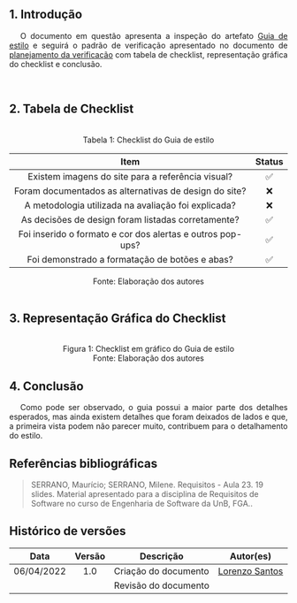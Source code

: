 ## 1. Introdução

<p style="text-indent: 20px; text-align: justify">
O documento em questão apresenta a inspeção do artefato <a href="https://interacao-humano-computador.github.io/2021.2-Prefeitura-de-Passo-Fundo/AnaliseRequisitos/GuiaEstilo/">Guia de estilo</a> e seguirá o padrão de verificação apresentado no documento de <a href="https://interacao-humano-computador.github.io/2021.2-Prefeitura-de-Passo-Fundo/Verificacao/planejamento_verificacao/">planejamento da verificação</a> com tabela de checklist, representação gráfica do checklist e conclusão.</p>

<br>

## 2. Tabela de Checklist 
<br>
<center>
<figcaption> Tabela 1: Checklist do Guia de estilo  </figcaption>

| Item | Status |
|:---:|:---:|
| Existem imagens do site para a referência visual? | ✅ |
| Foram documentados as alternativas de design do site? | ❌ |
| A metodologia utilizada na avaliação foi explicada? | ❌ |
| As decisões de design foram listadas corretamente? | ✅ |
| Foi inserido o formato e cor dos alertas e outros pop-ups? | ✅ |
| Foi demonstrado a formatação de botões e abas? | ✅ |

<figcaption> Fonte: Elaboração dos autores  </figcaption>
</center>

<br>

## 3. Representação Gráfica do Checklist
<br>

<center>
<figcaption> Figura 1: Checklist em gráfico do Guia de estilo </figcaption>
<img src="">
<figcaption> Fonte: Elaboração dos autores  </figcaption>
</center>


## 4. Conclusão
<p style="text-indent: 20px; text-align: justify">
Como pode ser observado, o guia possui a maior parte dos detalhes esperados, mas ainda existem detalhes que foram deixados de lados e que, a primeira vista podem não parecer muito, contribuem para o detalhamento do estilo.
</p>
        

## Referências bibliográficas

> SERRANO, Maurício; SERRANO, Milene. Requisitos - Aula 23. 19 slides. Material apresentado para a disciplina de Requisitos de Software no curso de Engenharia de Software da UnB, FGA..

## Histórico de versões

 | **Data**   | **Versão** | **Descrição**                            |                **Autor(es)**                 |
 | ---------- | :--------: | ---------------------------------------- | :------------------------------------------: |
 | 06/04/2022 |    1.0     |   Criação do documento    |   [Lorenzo Santos](https://github.com/lorenzo7377)    |
 |  |         |    Revisão do documento   |        [](https://github.com/)         |
